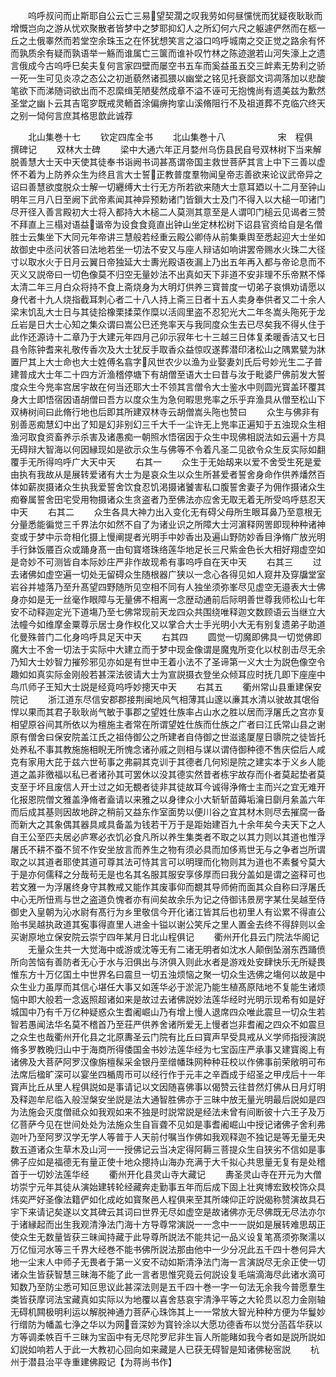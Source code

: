 <!-- { "loadSidebar": true } -->
　　呜呼叔问而止斯耶自公云亡三易望契濶之叹我劳如何昼戃恍而犹疑夜耿耿而增慨岂向之游从忧欢聚散者皆梦中之梦耶抑幻人之所幻何六尺之躯遽俨然而在柩一丘之土俄睾然而若堂空余珠玉之在怀犹想笑言之溢口呜呼城南之交正觉之路余有怀而孰质余有疑而孰语举一觞而谁属亡三箧而谁补叹竹林之陈迹邈若山河失濠上之遗言俄成今古呜呼巳矣夫复何言家四壁而屡空书五车而奚益虽五交三衅素无势利之骄一死一生可见炎凉之态公之初逝藐然诸孤猥以幽堂之铭见托衰鄙文词凋落加以悲酸笔欲下而涕随词欲出而不忍縻缉芜陋斐然成章不溢不诬可无抱愧尚有遗美兹为歉然圣堂之幽卜云其吉窀穸既戒灵輀首涂偏痹拘挛山溪脩阻行不及祖道葬不克临穴终天之别一恸何言庶其格思歆此诚荐











　　北山集巻十七
　　钦定四库全书
　　北山集巻十八　　　　　　宋　程俱　撰碑记
　　双林大士碑
　　梁中大通六年正月婺州乌伤县民自号双林树下当来解脱善慧大士天中天使其徒奉书诣阙书词甚髙谓帝国主救世菩萨其言上中下三善以虚怀不着为上防养众生为终且言大士誓正教普度羣物闻皇帝志善欲来论议武帝异之诏曰善慧欲度脱众士解一切纒缚大士行无方所若欲来随大士意耳廼以十二月至钟山明年三月八日至阙下武帝素闻其神异预勅诸门皆鎻大士及门不得入以大槌一叩诸门尽开径入善言殿初大士将入都持大木槌二人莫测其意至是人谓叩门槌云见谒者三赞不拜直上三榻对语益谐帝为设食食竟直出钟山坐定林松树下诏县官资给自是名僧胜士云集坐下大同元年帝讲三慧般若经重云殿公卿侍从前集乗舆至悉起迎大士坐如故御史中丞问状答曰法地若坐一切法不安又与座人辩诘如响讲罢帝赐水火珠二大径寸以取水火于日月云翼日帝独延大士夀光殿语夜漏上乃出五年再入都与帝论息而不灭义又説帝曰一切色像莫不归空无量妙法不出真如天下非道不安非理不乐帝黙不怿太清二年三月白众将持不食上斋烧身为大明灯供养三寳普度一切弟子哀惧劝请愿以身代者十九人烧指截耳刺心者二十八人持上斋三日者十五人卖身奉供者又二十余人梁末饥乱大士日与其徒拾橡栗揉菜作糜以活闾里盗不忍犯光大二年冬嵩头陁死于龙丘岩是日大士心知之集众谓曰嵩公巳还兠率天与我同度众生去已尽矣我不得乆住于此作还源诗十二章乃于大建元年四月己卯示寂年七十三越三日体复柔暖香洁又七日县令陈钟耆来礼敬传香次及大士犹反手取香众益惊叹遂葬潜印渚松山之隅累甓为牀置尸其上大士命也大士姓傅名翕字风世农少以渔为业娶妻刘氏后号妙光生二子普建普成大士年二十四方沂渔稽停塘下有胡僧至语大士曰昔与汝于毗婆尸佛前发大誓度众生今兠率宫居宇故在何当还耶大士不领其言僧令大士鉴水中则圆光寳盖环覆其身大士即悟宿因语胡僧曰吾方以度众生为急何暇思兠率之乐乎弃渔具从僧至松山下双梼树间曰此脩行地也后即其所建双林寺云胡僧嵩头陁也赞曰
　　众生与佛非有别善恶痴慧幻中出了知是幻非别幻三千大千一尘许无上兠率正遍知于五浊现众生相渔河取食资畜养示杀害及诸愚痴一朝照水悟宿因于众生中现佛相説法如云遍十方具无碍辩大智海以何因縁现如是欲示众生与佛等不令着凡圣二见欲令众生反实际如翻覆手无所得呜呼广大天中天
　　右其一
　　众生于无始刼来以爱不舍受生死是爱由执有我故从是展转爱诸有大士为是哀众生以众生所甚爱者誓舍身命作供养燔然百体如薪炭摄诸众生执我爱誓舍饮食忍饥渇摄诸饕害私口腹誓舍妻子为佣作摄诸众生痴眷属誓舍田宅受用物摄诸众生贪盗者乃至佛法亦应舍无取无着无所受呜呼慈忍天中天
　　右其二
　　众生各具大神力出入变化无有碍父母所生眼耳鼻乃至意根无分量悉能徧觉三千界法尔如然不自了为诸业识之所障大士河濵释网罟即现种种诸神变或于梦中示竒相化摄上慢阐提者光明手中妙香出及遍山野防妙香目浄脩广放光明手行鉢饭餍百众或踊身髙一由旬寳塔珠络莲华地足长三尺紫金色长大相好翔虚空如是竒妙不可测皆自本际妙庄严非作故现希有事呜呼自在天中天
　　右其三
　　过去诸佛如虚空遍一切处无留碍众生随根器广狭以一念心各得见如人窥井及穿牖堂室岩谷并墟落乃至升髙望四野随所见空相不同有人独坐须弥峯尽见虚空无邉表大士佛身亦如是无一丝毫作眼障与无量佛不相离一念歴动通前后际明善世尊我师松山七年安不动释迦定光下道塲乃至七佛常现前天龙四众共围绕唯释迦文数顾语云当继立大法幢今如维摩金粟尊示居士身作权化又以掌合大士手光明小大无有别复遗弟子助道化曼殊普门二化身呜呼具足天中天
　　右其四
　　圆觉一切魔即佛具一切觉佛即魔大士不舍一切法于实际中大建立而于梦中现金像谓是魔鬼所变化以杖剖击尽无余乃知大士妙智力摧殄邪见亦如是有世中王着小法不了圣谛第一义大士为説色像空令趣如如真实际金刚般若甚深法彼请大士为宣説摄衣登坐众倾耳应时抚几即下座座中鸟爪师子王知大士説是经竟呜呼妙摠天中天
　　右其五
　　衢州常山县重建保安院记
　　浙江道东尽信安郡郡接荆闽地风气相薄其山邃以亷其水清以驶故其氓俗悍以果而其君子耿耿尚气敏于事郡之望姓仕族率占山水之胜以居而浮屠氏之宫亦复相望原谷间其所依以为檀施主者常在所谓望姓仕族而仕族之广者曰江氏常山县之谢原有僧舍曰保安院盖江氏之祖侍御公之所建者自侍御之世滋逺厦屋日隳院之徒皆托处养私不事其教施施相睨无所愧念诸孙戚之则相与谋以谓侍御种德不售庆偿后人咸克有家用大芘于兹六世茍事之弗嗣其克训于其德者几何矧是院之建实本于义乡人能道之盖非徼福以私已者诸孙其可罢休以没其德实然昔者栋宇故存而仆者莫起垫者莫支至于坏且废信人开士过之如无覩者徒非其徒故耳今诚得浄脩士主而兴之宜无难开化报恩院僧文雅盖浄脩者盍请以来雅之以身律众小大斩斩苗薅垢瀹日劘月絫盖六年而后成其基则因故地辟之稍前又益东作室面势以便川谷之宜其材木则尽去摧腐一备而新大之其象偶其器具咸具备盖为钱若干万于是距始建百九十余年矣今夫天下之人自王公至匹夫居必庐寒必衣饥必食凡所以养生集类者不取之以其力则以其道也惟浮屠氏不耕不蚕不贸不作安坐放言而养生之物有须必具而加侈焉世无与之争者岂所谓取之以其道者耶使其道可尊其法可恃其言可以明理而化物则其为道也不素餐兮莫大于是亦何儒释之分哉茍无是也名其名服其服安享侈厚而曰我分盖如是谓之盗释可也若文雅一为浮屠终身守其教戒又能作其废事仰而覩其导师俯而面其众自称曰浮屠氏中心无所忸焉与世之盗道负愧者亦有间矣故余乐为记之侍御讳景房字某仕吴越至侍御史入皇朝为沁水尉有髙行为乡里敬信今开化诸江皆其后也初里人有讼累不得直公贻书吴越执政道其寃事得直里人进金十镒以谢公笑斥之里人置金去终不得辞则以金买谢原地立保安院云崇宁四年某月日北山程俱记
　　衢州开化县云门院法华阁记
　　无量众生共一大觉海中或游或沈等无有二诸无明者如沈水人颠倒坠溺东西踊偾所向苦恼有善防者无心于水与汨俱出与济俱入则此水者是游戏处安肆快乐无所疑畏惟东方十万亿国土中世界名曰震旦一切五浊烦恼之聚一切众生选佛之塲何以故是中众生业力虽厚而其信心堪任大事又如莲华必于淤泥乃能生植髙原陆地不复能生诸烦恼中即大般若一念返照超诸如来是故过去诸佛説妙法莲华经时光明示现希有如是好城国中乃有千万亿种疑惑众生耆阇崛山乃有增上慢人退席四众唯此震旦一切众生若智若愚闻法华名莫不稽首乃至荘严供养舍诸所爱无上慢者岂非耆阇之四众不如震旦之众生也哉衢州开化县之北原夀圣云门院有比丘曰寳声早受具戒从义学师指授演説脩多罗教晩归山中于海商所得倭国金书妙法莲华经为七宝函庄严承事又建寳阁上有诸佛及大菩萨阿罗汉像旃檀髹采金银丹垩缯幡珠网种种荘校以作佛事前荣敞明可布法席后楹旷深可以宴坐四楯周帀可以经行作于元丰之辛酉成于绍圣之甲戌后十一年寳声比丘从里人程俱説如是事请记以文因随喜佛事以偈赞云往昔然灯佛从日月灯明及释迦牟尼临入般湼槃安坐説是法大通智胜佛亦于三昧中放无量光明最后説如是四为法施会灭度僧祗众如我观如来不独是时説常説是经法未曾有间断彼十六王子及万亿菩萨今见在世间处处为法施众生自盲聋不见如是事耆阇崛山中授记诸佛子舍利弗迦叶乃至阿罗汉学无学人等普于人天前付嘱当作佛如我观释迦不独记是等无量无央数五道诸众生草木及山河一一授佛记云当决定得阿耨三菩提众生自狭劣不信如是事佛子应如是福德无有量正使十地众摠持山海办充满于大千拟心共思量无复有是处稽首于一切妙法莲华经
　　衢州开化县灵山寺大藏记
　　夀圣灵山寺在开元为大僧坊崇宁元年其徒从演始建转轮经藏奔走勤事五年而后成下固上壮爽博宏致校饰众具炜奕严好圣像法籍俨如化成屹如寳聚邑人程俱来至其所竦仰正竚説偈称赞演故具石宇下来请记矣遂以文其碑云其词曰世界无尽如虚空是故诸佛亦无尽佛既无尽法亦尔于诸縁起而出生我观清浄法门海十方导尊常演説一一念中一一説如是展转难思刼正使众生无数量皆获三昧闻持藏于此导尊所説法不能共记一品义设复笔髙须弥聚濡以万亿恒河水等三千界大经巻不能书佛所説法那由他中一少分况此五千四十巻何异大地一尘末人中师子无畏者于第一义安不动如斯清浄法门海一言演説尽无余正使一切诸众生皆获智慧三昧海不能了此一言者思惟究竟云何説设复毛端滴海尽此诸水滴可知数乃至防尘悉可知叵思议此甚深法则是五千四十巻一字一句法无余我今普愿羣生类皆获摩诃法宝藏真如实际以为地覆以喜舍慈哀宇清浄平等之大轮贯以忍力金刚轴无碍机闗极明利运以解脱神通力菩萨心珠饰其上一一常放大智光种种方便为华鬘妙行缯防为幡盖七浄之华以为网音深妙为寳铃涂以大愿功德香布以觉分菡萏华获以方等调柔帙百千三昧为宝函中有无尽陀罗尼非生盲人所能睹如我今者如是説所説如幻説如响若人于此一大教初心回向如来藏是人已获无碍智是知诸佛秘宻説
　　杭州于潜县治平寺重建佛殿记【为蒋尚书作】
